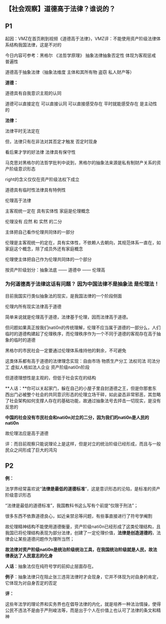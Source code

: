 ## 【社会观察】道德高于法律？谁说的？

 

## P1



起因：VMZ在首页刷到视频《道德高于法律》，VMZ评：不能使用资产阶级法律体系结构我国法律，这是不对的 

今日内容可参考：黑格尔   《法哲学原理》 抽象法律抽象否定性 体现为客观惩戒 普遍性



道德高于抽象法律（抽象法维度 主体和其所有物  盗窃 私人财产等）



**道德：** 

道德具有自我意识主观的认同 

道德可以直接定在    可以直接认同   可以直接感受存在 平时就能感受存在 是主动性的



**法律：** 

法律平时无法定在   

但，法律只有在非法对其否定才触发  否定时现身

看后果才学的好法律 法律具有保守性

 

马克思对黑格尔的法哲学批判中说到，黑格尔的抽象法来源是私有制财产关系的资产阶级意识形态

right的含义仅仅在资产阶级法权下成立

道德具有临时性法律具有特例性



伦理高于法律

主客观统一定在  具有实体性 家庭是伦理概念  

伦理没有 应然 和 实然 的二分  

主体把自己看作伦理共同体的一部分



伦理是主客观统一的定在，具有实体性，不依赖人去朝向，其规范体系一直在，如家庭这个概念，除了成员外还有家庭概念

伦理使主体把自己作为伦理共同体的一个部分



按资产阶级划分：抽象法底 —— 道德中 —— 伦理高



### **为何道德高于法律这话有问题？ 因为中国法律不是抽象法 是伦理法**！

目前我国实行类似抽象法的现实，是我国法律的一个阶段侧面

伦理内所有现实法律高于道德  

简单来说就是伦理高于道德，法律基于伦理，因而法律高于道德。

但问题如果真正按我们nati0n的传统理解，伦理不应当属于道德的一部分么，人们临时的道德构建起了伦理秩序，而伦理秩序作为一个不同于道德的客观存在高于抽象的临时的道德



黑格尔的市民社会一定要通过伦理体系维持他的剩余，不可避免

这类体系都有高于道德的法律理念实现：自由市场 物质生产分工  法权司法 司法分工  虚拟人格如法人企业  资产阶级nati0n阶段   



但道德理想性是主观的，但低于社会实在的结构

**人话：**你可以关起家门，躲在自己的小屋子里自封道德之王，但是你那套东西出门必被整个社会的共同意识形态的伦理立场干碎，如此姿态非常邪恶，其忽略了社会架构如何支撑人存在的基础功能，故通过抽象法号去抨击一切现实，是没有反思的



**中国的社会没有市民社会和nati0n对立的二分，因为我们的nati0n是人民的nati0n**

故伦理法应是高于道德

评：而目前观察只能说理论上是这样，但是对立的统治阶级已经形成，而且与一般民众之间形成了巨大的鸿沟



## P2

**例：**



法学界经常喜欢说“**法律是最低的道德标准**”，这是意识形态的沦陷，是标准的资产阶级意识形态

“法律是最低的道德标准”，我国教科书这么写有个前提“仅限于刑法”；

很多东西不依靠道德良心，如近亲禁忌等问题，有些事直接进行了符号学阉割

故伦理精神结构不能使用道德衡量，资产阶级nati0n已经形成了这类伦理结构，且我国已将伦理结构表现为部分法律，创建了一定伦理价值，**法律是创造道德的**，法律会让某些道德问题作为理所当然；



**故法律对资产阶级nati0n是统治阶级统治工具，在我国统治阶级就是人民，故法律表达了人民意志的化身**



**人话**：抽象法仅在纯符号学的前抑止层面存在。

**例子**：抽象法律只在阻止张三违背法律时才会现身，它并不体现为对自身的肯定，它体现为对自身否定的否定

 

**评：**

这些年法学的理论界和实务界也在倡导法律的内化，就是培养一种法治情操，使得公民不违法不是由于严刑峻法等，而是出于个人在价值上也认可了法律的条文和精神